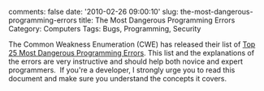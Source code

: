comments: false
date: '2010-02-26 09:00:10'
slug: the-most-dangerous-programming-errors
title: The Most Dangerous Programming Errors
Category: Computers
Tags: Bugs, Programming, Security

<!-- ai l /wp/Mac-00117-IMG_6318_2.jpg /wp/Mac-00117-IMG_6318_2-285x190.jpg 285 190 Streams at the Great Smoky Mountains -->

The Common Weakness Enumeration (CWE) has released their list of [Top 25 Most Dangerous Programming Errors](http://cwe.mitre.org/top25/). This list and the
explanations of the errors are very instructive and should help both novice
and expert programmers.  If you're a developer, I strongly urge you to read
this document and make sure you understand the concepts it covers.
